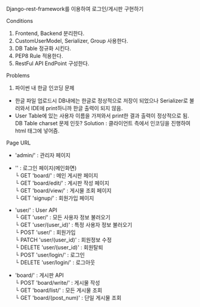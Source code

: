 Django-rest-framework를 이용하여 로그인/게시판 구현하기

Conditions
1. Frontend, Backend 분리한다.
2. CustomUserModel, Serializer, Group 사용한다.
3. DB Table 정규화 시킨다.
4. PEP8 Rule 적용한다.
5. RestFul API EndPoint 구성한다.


Problems
1. 파이썬 내 한글 인코딩 문제
- 한글 파일 업로드시 DB내에는 한글로 정상적으로 저장이 되었으나 Serializer로 불러와서 IDE에 print하니까 한글 출력이 되지 않음.
- User Table에 있는 사용자 이름을 가져와서 print한 결과 출력이 정상적으로 됨. DB Table charset 문제 인듯?
Solution : 클라이언트 측에서 인코딩을 진행하여 html 태그에 넣어즘.
  


Page URL
- 'admin/' : 관리자 페이지
- '' : 로그인 페이지(메인화면)
  <br> └ GET 'board/' : 메인 게시판 페이지
  <br> └ GET 'board/edit/' : 게시판 작성 페이지
  <br> └ GET 'board/view/' : 게시물 조회 페이지
  <br> └ GET 'signup/' : 회원가입 페이지
  
- 'user/' : User API
  <br> └ GET 'user/' : 모든 사용자 정보 불러오기 
  <br> └ GET 'user/(user_id)' : 특정 사용자 정보 불러오기
  <br> └ POST 'user/' : 회원가입 
  <br> └ PATCH 'user/(user_id)' : 회원정보 수정 
  <br> └ DELETE 'user/(user_id)' : 회원탈퇴 
  <br> └ POST 'user/login/' : 로그인
  <br> └ DELETE 'user/login/' : 로그아웃 

- 'board/' : 게시판 API
  <br> └ POST 'board/write/' : 게시물 작성
  <br> └ GET 'board/list/' : 모든 게시물 조회
  <br> └ GET 'board/(post_num)' : 단일 게시물 조회